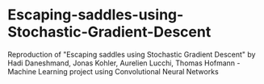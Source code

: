 # Escaping-saddles-using-Stochastic-Gradient-Descent
Reproduction of "Escaping saddles using Stochastic Gradient Descent" by Hadi Daneshmand, Jonas Kohler, Aurelien Lucchi, Thomas Hofmann - Machine Learning project using Convolutional Neural Networks
